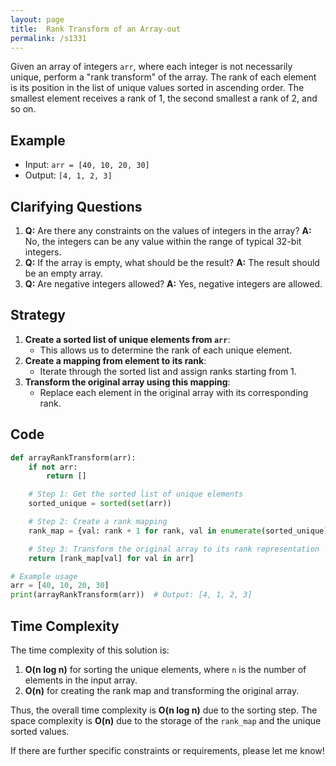 ```yaml
---
layout: page
title:  Rank Transform of an Array-out
permalink: /s1331
---
```

Given an array of integers `arr`, where each integer is not necessarily unique, perform a "rank transform" of the array. The rank of each element is its position in the list of unique values sorted in ascending order. The smallest element receives a rank of 1, the second smallest a rank of 2, and so on.

## Example
- Input: `arr = [40, 10, 20, 30]`
- Output: `[4, 1, 2, 3]`

## Clarifying Questions
1. **Q:** Are there any constraints on the values of integers in the array?
   **A:** No, the integers can be any value within the range of typical 32-bit integers.
2. **Q:** If the array is empty, what should be the result?
   **A:** The result should be an empty array.
3. **Q:** Are negative integers allowed?
   **A:** Yes, negative integers are allowed.

## Strategy
1. **Create a sorted list of unique elements from `arr`**:
   - This allows us to determine the rank of each unique element.
2. **Create a mapping from element to its rank**:
   - Iterate through the sorted list and assign ranks starting from 1.
3. **Transform the original array using this mapping**:
   - Replace each element in the original array with its corresponding rank.

## Code

```python
def arrayRankTransform(arr):
    if not arr:
        return []

    # Step 1: Get the sorted list of unique elements
    sorted_unique = sorted(set(arr))

    # Step 2: Create a rank mapping
    rank_map = {val: rank + 1 for rank, val in enumerate(sorted_unique)}

    # Step 3: Transform the original array to its rank representation
    return [rank_map[val] for val in arr]

# Example usage
arr = [40, 10, 20, 30]
print(arrayRankTransform(arr))  # Output: [4, 1, 2, 3]
```

## Time Complexity
The time complexity of this solution is:
1. **O(n log n)** for sorting the unique elements, where `n` is the number of elements in the input array.
2. **O(n)** for creating the rank map and transforming the original array.

Thus, the overall time complexity is **O(n log n)** due to the sorting step. The space complexity is **O(n)** due to the storage of the `rank_map` and the unique sorted values.

If there are further specific constraints or requirements, please let me know!